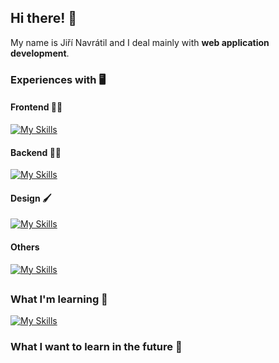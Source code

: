 ## Hi there! 👋
My name is Jiří Navrátil and I deal mainly with **web application development**.
### Experiences with 🖥️
#### Frontend 👩‍💻
[![My Skills](https://skillicons.dev/icons?i=vue,js,html,css,bootstrap)](https://skillicons.dev)
#### Backend 👨‍💻
[![My Skills](https://skillicons.dev/icons?i=php,net,cs,laravel)](https://skillicons.dev)
#### Design 🖌 
[![My Skills](https://skillicons.dev/icons?i=figma,photoshop)](https://skillicons.dev)
#### Others 
[![My Skills](https://skillicons.dev/icons?i=git)](https://skillicons.dev)
##
### What I'm learning 📖
[![My Skills](https://skillicons.dev/icons?i=react,java,typescript,nodejs,expressjs,mongodb,redis)](https://skillicons.dev)
### What I want to learn in the future 🔮
<!--
**jirka88/jirka88** is a ✨ _special_ ✨ repository because its `README.md` (this file) appears on your GitHub profile.

Here are some ideas to get you started:

- 🔭 I’m currently working on ...
- 🌱 I’m currently learning ...
- 👯 I’m looking to collaborate on ...
- 🤔 I’m looking for help with ...
- 💬 Ask me about ...
- 📫 How to reach me: ...
- 😄 Pronouns: ...
- ⚡ Fun fact: ...
-->
